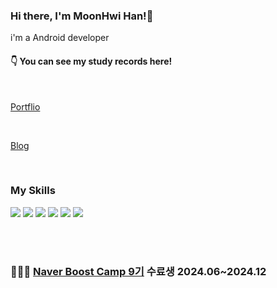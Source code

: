 ### Hi there, I'm MoonHwi Han!👋


i'm a Android developer


#### 👇 **You can see my study records here!**


<br/>

[Portflio](https://moony-portfolio.notion.site/Hi-I-m-MoonHwi-Han-50ecbeda092e4ebf9b7890ac590bdbf7?pvs=4)



<br/>

[Blog](https://talentsingularity.blogspot.com/)

<br/>

### **My Skills**  
  
  <img src="https://img.shields.io/badge/Android-3DDC84?style=flat-square&logo=Android&logoColor=white"/>    <img src="https://img.shields.io/badge/Kotlin-7F52FF?style=flat-square&logo=Kotlin&logoColor=white"/>    <img src="https://img.shields.io/badge/Java-007396?style=flat-square&logo=Java&logoColor=white"/>    <img src="https://img.shields.io/badge/C++-00599C?style=flat-square&logo=C++&logoColor=white"/> <img src="https://img.shields.io/badge/Unity-000000?style=flat-square&logo=Unity&logoColor=white"/>    <img src="https://img.shields.io/badge/C Sharp-239120?style=flat-square&logo=C Sharp&logoColor=white"/>


<br/>

<br/>

### 🧑🏻‍💻 **[Naver Boost Camp 9기](https://github.com/boostcampwm-2024)** 수료생 2024.06~2024.12

